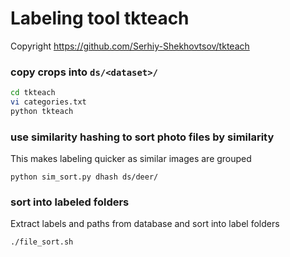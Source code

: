 # Labeling tool tkteach

Copyright https://github.com/Serhiy-Shekhovtsov/tkteach

### copy crops into `ds/<dataset>/`

```bash
cd tkteach
vi categories.txt
python tkteach
```

### use similarity hashing to sort photo files by similarity

This makes labeling quicker as similar images are grouped

```
python sim_sort.py dhash ds/deer/
```

### sort into labeled folders

Extract labels and paths from database and sort into label folders

```bash
./file_sort.sh
```

